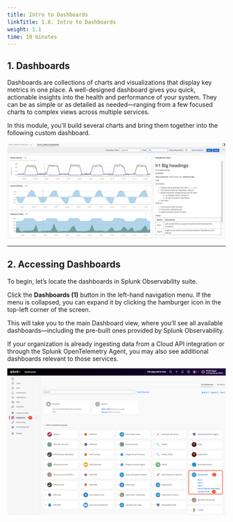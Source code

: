 ```yaml
---
title: Intro to Dashboards
linkTitle: 1.0. Intro to Dashboards
weight: 1.1
time: 10 minutes
---
```


## 1. Dashboards

Dashboards are collections of charts and visualizations that display key metrics in one place. A well-designed dashboard gives you quick, actionable insights into the health and performance of your system. They can be as simple or as detailed as needed—ranging from a few focused charts to complex views across multiple services.

In this module, you’ll build several charts and bring them together into the following custom dashboard.

![Example Dashboard](../images/example-dashboard.png)

---

## 2. Accessing Dashboards

To begin, let’s locate the dashboards in Splunk Observability suite.

Click the **Dashboards (1)** button in the left-hand navigation menu. If the menu is collapsed, you can expand it by clicking the hamburger icon in the top-left corner of the screen.

This will take you to the main Dashboard view, where you’ll see all available dashboards—including the pre-built ones provided by Splunk Observability.

If your organization is already ingesting data from a Cloud API integration or through the Splunk OpenTelemetry Agent, you may also see additional dashboards relevant to those services.

![Sample Data](../images/sample-data.png)
